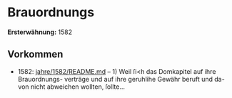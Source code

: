 # Brauordnungs

**Ersterwähnung:** 1582

## Vorkommen
- 1582: [jahre/1582/README.md](../jahre/1582/README.md) – 1) Weil ſi<h das Domkapitel auf ihre Brauordnungs-
verträge und auf ihre geruhlihe Gewähr beruft und da-
von nicht abweichen wollten, ſollte...
